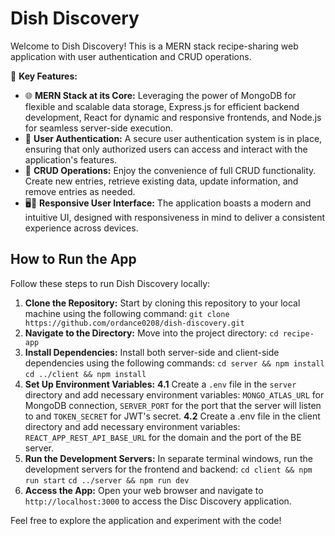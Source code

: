 # Dish Discovery

Welcome to Dish Discovery! This is a MERN stack recipe-sharing web application with user authentication and CRUD operations.

🚀 **Key Features:**
- 🌐 **MERN Stack at its Core:** Leveraging the power of MongoDB for flexible and scalable data storage, Express.js for efficient backend development, React for dynamic and responsive frontends, and Node.js for seamless server-side execution.
- 🔐 **User Authentication:** A secure user authentication system is in place, ensuring that only authorized users can access and interact with the application's features.
- 📝 **CRUD Operations:** Enjoy the convenience of full CRUD functionality. Create new entries, retrieve existing data, update information, and remove entries as needed.
- 🖥️📱 **Responsive User Interface:** The application boasts a modern and intuitive UI, designed with responsiveness in mind to deliver a consistent experience across devices.

## How to Run the App

Follow these steps to run Dish Discovery locally:

1. **Clone the Repository:** Start by cloning this repository to your local machine using the following command: `git clone https://github.com/ordance0208/dish-discovery.git`
2. **Navigate to the Directory:** Move into the project directory: `cd recipe-app`
3. **Install Dependencies:** Install both server-side and client-side dependencies using the following commands: `cd server && npm install` `cd ../client && npm install`
4. **Set Up Environment Variables:** **4.1** Create a `.env` file in the `server` directory and add necessary environment variables: `MONGO_ATLAS_URL` for MongoDB connection, `SERVER_PORT` for the port that the server will listen to and `TOKEN_SECRET` for JWT's secret.
**4.2** Create a .env file in the client directory and add necessary environment variables: `REACT_APP_REST_API_BASE_URL` for the domain and the port of the BE server.
5. **Run the Development Servers:** In separate terminal windows, run the development servers for the frontend and backend: `cd client && npm run start` `cd ../server && npm run dev`
6. **Access the App:** Open your web browser and navigate to `http://localhost:3000` to access the Disc Discovery application.

Feel free to explore the application and experiment with the code!
